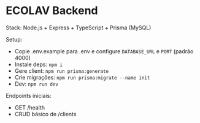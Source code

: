 # ECOLAV Backend

Stack: Node.js + Express + TypeScript + Prisma (MySQL)

Setup:
- Copie .env.example para .env e configure `DATABASE_URL` e `PORT` (padrão 4000)
- Instale deps: `npm i`
- Gere client: `npm run prisma:generate`
- Crie migrações: `npm run prisma:migrate --name init`
- Dev: `npm run dev`

Endpoints iniciais:
- GET /health
- CRUD básico de /clients


